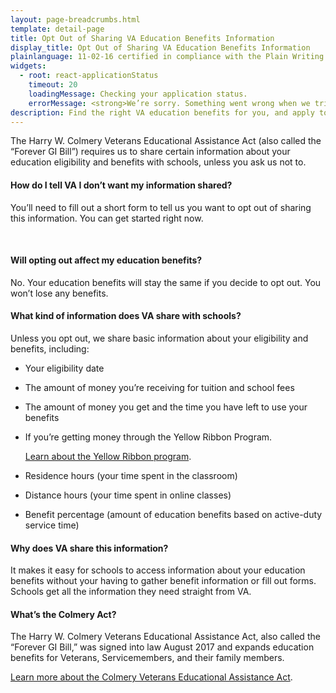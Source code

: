 ```yaml
---
layout: page-breadcrumbs.html
template: detail-page
title: Opt Out of Sharing VA Education Benefits Information
display_title: Opt Out of Sharing VA Education Benefits Information
plainlanguage: 11-02-16 certified in compliance with the Plain Writing Act
widgets:
  - root: react-applicationStatus
    timeout: 20
    loadingMessage: Checking your application status.
    errorMessage: <strong>We’re sorry. Something went wrong when we tried to load your saved application.</strong><br/>Please try refreshing your browser in a few minutes.
description: Find the right VA education benefits for you, and apply to start getting help paying tuition. We can also help you find the right school or training program.
---
```

<div itemscope itemtype ="http://schema.org/HowTo">
The Harry W. Colmery Veterans Educational Assistance Act (also called the “Forever GI Bill”) requires us to share certain information about your education eligibility and benefits with schools, unless you ask us not to.

#### How do I tell VA I don’t want my information shared?
You’ll need to fill out a short form to tell us you want to opt out of sharing this information. You can get started right now.

<div markdown="0">

<div id="react-applicationStatus" class="static-page-widget"></div>
<br></div>

<div markdown="1">

#### Will opting out affect my education benefits?
No. Your education benefits will stay the same if you decide to opt out. You won’t lose any benefits.

#### What kind of information does VA share with schools?
Unless you opt out, we share basic information about your eligibility and benefits, including:
- Your eligibility date
- The amount of money you’re receiving for tuition and school fees
- The amount of money you get and the time you have left to use your benefits
- If you’re getting money through the Yellow Ribbon Program.

  [Learn about the Yellow Ribbon program](/education/gi-bill/yellow-ribbon/).

- Residence hours (your time spent in the classroom)
- Distance hours (your time spent in online classes)
- Benefit percentage (amount of education benefits based on active-duty service time)

#### Why does VA share this information?

It makes it easy for schools to access information about your education benefits without your having to gather benefit information or fill out forms. Schools get all the information they need straight from VA.

#### What’s the Colmery Act?

The Harry W. Colmery Veterans Educational Assistance Act, also called the “Forever GI Bill,” was signed into law August 2017 and expands education benefits for Veterans, Servicemembers, and their family members.

[Learn more about the Colmery Veterans Educational Assistance Act](https://www.benefits.va.gov/GIBILL/ForeverGIBill.asp).
</div>
